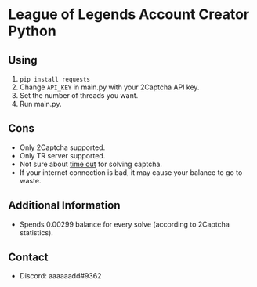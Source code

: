 # League of Legends Account Creator Python

## Using
1. `pip install requests`
2. Change `API_KEY` in main.py with your 2Captcha API key.
3. Set the number of threads you want.
4. Run main.py.

## Cons
- Only 2Captcha supported.
- Only TR server supported.
- Not sure about [time out](https://github.com/directx5/League-of-Legends-Account-Creator-Python/blob/main/captcha.py#L37) for solving captcha.
- If your internet connection is bad, it may cause your balance to go to waste.

## Additional Information
- Spends 0.00299 balance for every solve (according to 2Captcha statistics).


## Contact
- Discord: aaaaaadd#9362
